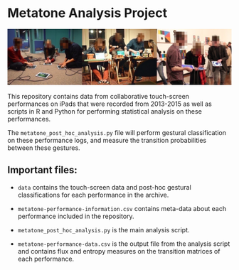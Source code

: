 # Metatone Analysis Project

![Three performances that are recorded in this repository.](https://raw.githubusercontent.com/anucc/metatone-analysis/master/images/three-performance-contexts.jpg)

This repository contains data from collaborative touch-screen performances on iPads that were recorded from 2013-2015 as well as scripts in R and Python for performing statistical analysis on these performances.

The `metatone_post_hoc_analysis.py` file will perform gestural classification on these performance logs, and measure the transition probabilities between these gestures.

## Important files:

- `data` contains the touch-screen data and post-hoc gestural classifications for each performance in the archive.

- `metatone-performance-information.csv` contains meta-data about each performance included in the repository.

- `metatone_post_hoc_analysis.py` is the main analysis script.

- `metatone-performance-data.csv` is the output file from the analysis script and contains flux and entropy measures on the transition matrices of each performance.
